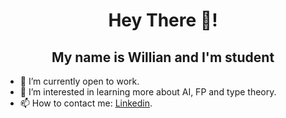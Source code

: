 <div align="center">
  <h1>
    Hey There 👋!
  </h1>
  <h2>My name is Willian and I'm student</h2>
</div>

- 💼 I’m currently open to work.
- 💭 I’m interested in learning more about AI, FP and type theory.
- 📫 How to contact me: <a href="https://www.linkedin.com/in/willianism/">Linkedin</a>.

